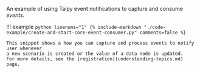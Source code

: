 An example of using Taipy event notifications to capture and consume *events*.

!!! example
    ```python linenums="1"
    {%
    include-markdown "./code-example/create-and-start-core-event-consumer.py"
    comments=false
     %}
    ```

    This snippet shows a how you can capture and process events to notify user whenever
    a new scenario is created or the value of a data node is updated.
    For more details, see the [registration](understanding-topics.md) page.
